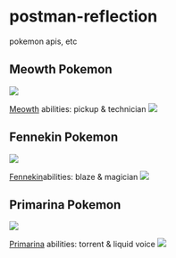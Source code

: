# postman-reflection
pokemon apis, etc
<h2>Meowth Pokemon</h2><img src="https://github.com/user-attachments/assets/e3ae8be9-f59b-42f3-b52f-3c633f27d1aa">

<a href="https://pokeapi.co/api/v2/pokemon/meowth" target="_blank">Meowth</a> abilities: pickup & technician
<img src="https://github.com/user-attachments/assets/bc469441-fe24-4638-8211-2bb497cabe40"><br>

<h2>Fennekin Pokemon</h2><img src="https://github.com/user-attachments/assets/a4dd0afd-83ce-4be6-bc0f-393279dd8143">

<a href="https://pokeapi.co/api/v2/pokemon/fennekin" target="_blank">Fennekin</a>abilities: blaze & magician
<img src="https://github.com/user-attachments/assets/0abdceb5-515d-4c38-89dd-00310776d2ae"><br>

<h2>Primarina Pokemon</h2><img src="https://github.com/user-attachments/assets/0e5fa860-fd64-4a9e-b4d3-fc408fee1367">

<a href="https://pokeapi.co/api/v2/pokemon/primarina" target="_blank">Primarina</a> abilities: torrent & liquid voice
<img src="https://github.com/user-attachments/assets/7721d252-3db9-46a4-a4c6-5d7e0ef17215">

